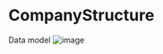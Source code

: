 # CompanyStructure
Data model
![image](https://github.com/trzcinska-magdalena/CompanyStructure/assets/109164652/4bd179b6-9c1c-4e38-beae-451fdaf361f6)
